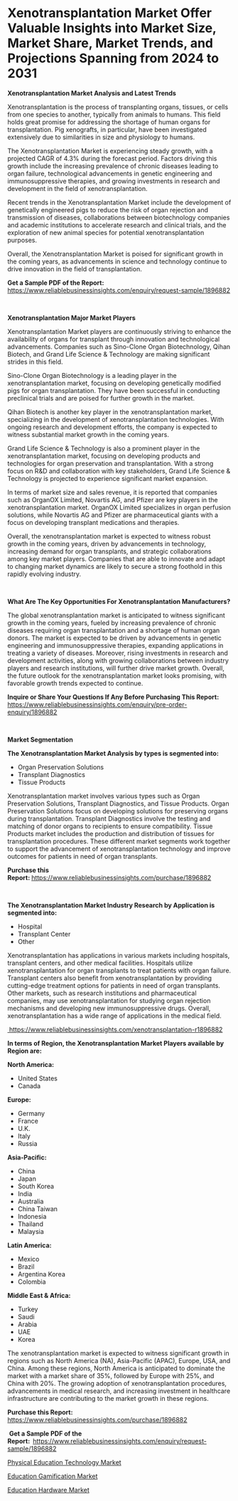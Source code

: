 <p><h1>Xenotransplantation Market Offer Valuable Insights into Market Size, Market Share, Market Trends, and Projections Spanning from 2024 to 2031</h1></p><p><strong>Xenotransplantation Market Analysis and Latest Trends</strong></p>
<p><p>Xenotransplantation is the process of transplanting organs, tissues, or cells from one species to another, typically from animals to humans. This field holds great promise for addressing the shortage of human organs for transplantation. Pig xenografts, in particular, have been investigated extensively due to similarities in size and physiology to humans.</p><p>The Xenotransplantation Market is experiencing steady growth, with a projected CAGR of 4.3% during the forecast period. Factors driving this growth include the increasing prevalence of chronic diseases leading to organ failure, technological advancements in genetic engineering and immunosuppressive therapies, and growing investments in research and development in the field of xenotransplantation.</p><p>Recent trends in the Xenotransplantation Market include the development of genetically engineered pigs to reduce the risk of organ rejection and transmission of diseases, collaborations between biotechnology companies and academic institutions to accelerate research and clinical trials, and the exploration of new animal species for potential xenotransplantation purposes.</p><p>Overall, the Xenotransplantation Market is poised for significant growth in the coming years, as advancements in science and technology continue to drive innovation in the field of transplantation.</p></p>
<p><strong>Get a Sample PDF of the Report:&nbsp;</strong> <a href="https://www.reliablebusinessinsights.com/enquiry/request-sample/1896882">https://www.reliablebusinessinsights.com/enquiry/request-sample/1896882</a></p>
<p>&nbsp;</p>
<p><strong>Xenotransplantation Major Market Players</strong></p>
<p><p>Xenotransplantation Market players are continuously striving to enhance the availability of organs for transplant through innovation and technological advancements. Companies such as Sino-Clone Organ Biotechnology, Qihan Biotech, and Grand Life Science & Technology are making significant strides in this field.</p><p>Sino-Clone Organ Biotechnology is a leading player in the xenotransplantation market, focusing on developing genetically modified pigs for organ transplantation. They have been successful in conducting preclinical trials and are poised for further growth in the market.</p><p>Qihan Biotech is another key player in the xenotransplantation market, specializing in the development of xenotransplantation technologies. With ongoing research and development efforts, the company is expected to witness substantial market growth in the coming years.</p><p>Grand Life Science & Technology is also a prominent player in the xenotransplantation market, focusing on developing products and technologies for organ preservation and transplantation. With a strong focus on R&D and collaboration with key stakeholders, Grand Life Science & Technology is projected to experience significant market expansion.</p><p>In terms of market size and sales revenue, it is reported that companies such as OrganOX Limited, Novartis AG, and Pfizer are key players in the xenotransplantation market. OrganOX Limited specializes in organ perfusion solutions, while Novartis AG and Pfizer are pharmaceutical giants with a focus on developing transplant medications and therapies.</p><p>Overall, the xenotransplantation market is expected to witness robust growth in the coming years, driven by advancements in technology, increasing demand for organ transplants, and strategic collaborations among key market players. Companies that are able to innovate and adapt to changing market dynamics are likely to secure a strong foothold in this rapidly evolving industry.</p></p>
<p>&nbsp;</p>
<p><strong>What Are The Key Opportunities For Xenotransplantation Manufacturers?</strong></p>
<p><p>The global xenotransplantation market is anticipated to witness significant growth in the coming years, fueled by increasing prevalence of chronic diseases requiring organ transplantation and a shortage of human organ donors. The market is expected to be driven by advancements in genetic engineering and immunosuppressive therapies, expanding applications in treating a variety of diseases. Moreover, rising investments in research and development activities, along with growing collaborations between industry players and research institutions, will further drive market growth. Overall, the future outlook for the xenotransplantation market looks promising, with favorable growth trends expected to continue.</p></p>
<p><strong>Inquire or Share Your Questions If Any Before Purchasing This Report:</strong> <a href="https://www.reliablebusinessinsights.com/enquiry/pre-order-enquiry/1896882">https://www.reliablebusinessinsights.com/enquiry/pre-order-enquiry/1896882</a></p>
<p>&nbsp;</p>
<p><strong>Market Segmentation</strong></p>
<p><strong>The Xenotransplantation Market Analysis by types is segmented into:</strong></p>
<p><ul><li>Organ Preservation Solutions</li><li>Transplant Diagnostics</li><li>Tissue Products</li></ul></p>
<p><p>Xenotransplantation market involves various types such as Organ Preservation Solutions, Transplant Diagnostics, and Tissue Products. Organ Preservation Solutions focus on developing solutions for preserving organs during transplantation. Transplant Diagnostics involve the testing and matching of donor organs to recipients to ensure compatibility. Tissue Products market includes the production and distribution of tissues for transplantation procedures. These different market segments work together to support the advancement of xenotransplantation technology and improve outcomes for patients in need of organ transplants.</p></p>
<p><strong>Purchase this Report:&nbsp;</strong><a href="https://www.reliablebusinessinsights.com/purchase/1896882">https://www.reliablebusinessinsights.com/purchase/1896882</a></p>
<p>&nbsp;</p>
<p><strong>The Xenotransplantation Market Industry Research by Application is segmented into:</strong></p>
<p><ul><li>Hospital</li><li>Transplant Center</li><li>Other</li></ul></p>
<p><p>Xenotransplantation has applications in various markets including hospitals, transplant centers, and other medical facilities. Hospitals utilize xenotransplantation for organ transplants to treat patients with organ failure. Transplant centers also benefit from xenotransplantation by providing cutting-edge treatment options for patients in need of organ transplants. Other markets, such as research institutions and pharmaceutical companies, may use xenotransplantation for studying organ rejection mechanisms and developing new immunosuppressive drugs. Overall, xenotransplantation has a wide range of applications in the medical field.</p></p>
<p><a href="https://www.reliablebusinessinsights.com/xenotransplantation-r1896882">&nbsp;https://www.reliablebusinessinsights.com/xenotransplantation-r1896882</a></p>
<p><strong>In terms of Region, the Xenotransplantation Market Players available by Region are:</strong></p>
<p>
    <p> <strong> North America: </strong>
        <ul>
            <li>United States</li>
            <li>Canada</li>
        </ul>
        </p> 
    <p> <strong> Europe: </strong>
        <ul>
            <li>Germany</li>
            <li>France</li>
            <li>U.K.</li>
            <li>Italy</li>
            <li>Russia</li>
        </ul>
        </p> 
    <p> <strong> Asia-Pacific: </strong>
        <ul>
            <li>China</li>
            <li>Japan</li>
            <li>South Korea</li>
            <li>India</li>
            <li>Australia</li>
            <li>China Taiwan</li>
            <li>Indonesia</li>
            <li>Thailand</li>
            <li>Malaysia</li>
        </ul>
        </p> 
    <p> <strong> Latin America: </strong>
        <ul>
            <li>Mexico</li>
            <li>Brazil</li>
            <li>Argentina Korea</li>
            <li>Colombia</li>
        </ul>
        </p> 
    <p> <strong> Middle East & Africa: </strong>
        <ul>
            <li>Turkey</li>
            <li>Saudi</li>
            <li>Arabia</li>
            <li>UAE</li>
            <li>Korea</li>
        </ul>
    </p>
    </p>
<p><p>The xenotransplantation market is expected to witness significant growth in regions such as North America (NA), Asia-Pacific (APAC), Europe, USA, and China. Among these regions, North America is anticipated to dominate the market with a market share of 35%, followed by Europe with 25%, and China with 20%. The growing adoption of xenotransplantation procedures, advancements in medical research, and increasing investment in healthcare infrastructure are contributing to the market growth in these regions.</p></p>
<p><strong>Purchase this Report: </strong><a href="https://www.reliablebusinessinsights.com/purchase/1896882">https://www.reliablebusinessinsights.com/purchase/1896882</a></p>
<p>&nbsp;<strong>Get a Sample PDF of the Report:&nbsp;&nbsp;</strong><a href="https://www.reliablebusinessinsights.com/enquiry/request-sample/1896882">https://www.reliablebusinessinsights.com/enquiry/request-sample/1896882</a></p>
<p><strong></strong></p>
<p><p><a href="https://github.com/iprahimabdulrahmman/Market-Research-Report-List-1/blob/main/physical-education-technology-market.md">Physical Education Technology Market</a></p><p><a href="https://github.com/EbonyHane1955/Market-Research-Report-List-2/blob/main/education-gamification-market.md">Education Gamification Market</a></p><p><a href="https://github.com/NaomieConner2023/Market-Research-Report-List-1/blob/main/education-hardware-market.md">Education Hardware Market</a></p></p>